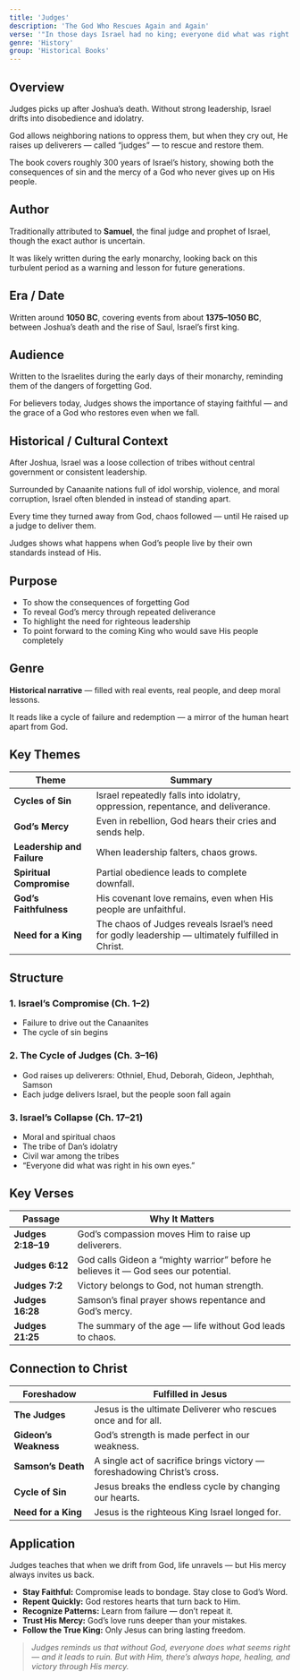 ```yaml
---
title: 'Judges'
description: 'The God Who Rescues Again and Again'
verse: '"In those days Israel had no king; everyone did what was right in their own eyes." — Judges 21:25'
genre: 'History'
group: 'Historical Books'
---
```


## Overview

Judges picks up after Joshua’s death. Without strong leadership, Israel drifts into disobedience and idolatry.

God allows neighboring nations to oppress them, but when they cry out, He raises up deliverers — called “judges” — to rescue and restore them.

The book covers roughly 300 years of Israel’s history, showing both the consequences of sin and the mercy of a God who never gives up on His people.

## Author

Traditionally attributed to **Samuel**, the final judge and prophet of Israel, though the exact author is uncertain.

It was likely written during the early monarchy, looking back on this turbulent period as a warning and lesson for future generations.

## Era / Date

Written around **1050 BC**, covering events from about **1375–1050 BC**, between Joshua’s death and the rise of Saul, Israel’s first king.

## Audience

Written to the Israelites during the early days of their monarchy, reminding them of the dangers of forgetting God.

For believers today, Judges shows the importance of staying faithful — and the grace of a God who restores even when we fall.

## Historical / Cultural Context

After Joshua, Israel was a loose collection of tribes without central government or consistent leadership.

Surrounded by Canaanite nations full of idol worship, violence, and moral corruption, Israel often blended in instead of standing apart.

Every time they turned away from God, chaos followed — until He raised up a judge to deliver them.

Judges shows what happens when God’s people live by their own standards instead of His.

## Purpose
- To show the consequences of forgetting God
- To reveal God’s mercy through repeated deliverance
- To highlight the need for righteous leadership
- To point forward to the coming King who would save His people completely

## Genre

**Historical narrative** — filled with real events, real people, and deep moral lessons.

It reads like a cycle of failure and redemption — a mirror of the human heart apart from God.

## Key Themes


| Theme | Summary |
|-------|----------|
| **Cycles of Sin** | Israel repeatedly falls into idolatry, oppression, repentance, and deliverance. |
| **God’s Mercy** | Even in rebellion, God hears their cries and sends help. |
| **Leadership and Failure** | When leadership falters, chaos grows. |
| **Spiritual Compromise** | Partial obedience leads to complete downfall. |
| **God’s Faithfulness** | His covenant love remains, even when His people are unfaithful. |
| **Need for a King** | The chaos of Judges reveals Israel’s need for godly leadership — ultimately fulfilled in Christ. |

## Structure


### 1. Israel’s Compromise (Ch. 1–2)
- Failure to drive out the Canaanites
- The cycle of sin begins


### 2. The Cycle of Judges (Ch. 3–16)
- God raises up deliverers: Othniel, Ehud, Deborah, Gideon, Jephthah, Samson
- Each judge delivers Israel, but the people soon fall again


### 3. Israel’s Collapse (Ch. 17–21)
- Moral and spiritual chaos
- The tribe of Dan’s idolatry
- Civil war among the tribes
- “Everyone did what was right in his own eyes.”


## Key Verses


| Passage | Why It Matters |
|----------|----------------|
| **Judges 2:18–19** | God’s compassion moves Him to raise up deliverers. |
| **Judges 6:12** | God calls Gideon a “mighty warrior” before he believes it — God sees our potential. |
| **Judges 7:2** | Victory belongs to God, not human strength. |
| **Judges 16:28** | Samson’s final prayer shows repentance and God’s mercy. |
| **Judges 21:25** | The summary of the age — life without God leads to chaos. |

## Connection to Christ


| Foreshadow | Fulfilled in Jesus |
|-------------|-------------------|
| **The Judges** | Jesus is the ultimate Deliverer who rescues once and for all. |
| **Gideon’s Weakness** | God’s strength is made perfect in our weakness. |
| **Samson’s Death** | A single act of sacrifice brings victory — foreshadowing Christ’s cross. |
| **Cycle of Sin** | Jesus breaks the endless cycle by changing our hearts. |
| **Need for a King** | Jesus is the righteous King Israel longed for. |

## Application

Judges teaches that when we drift from God, life unravels — but His mercy always invites us back.
- **Stay Faithful:** Compromise leads to bondage. Stay close to God’s Word.
- **Repent Quickly:** God restores hearts that turn back to Him.
- **Recognize Patterns:** Learn from failure — don’t repeat it.
- **Trust His Mercy:** God’s love runs deeper than your mistakes.
- **Follow the True King:** Only Jesus can bring lasting freedom.


> *Judges reminds us that without God, everyone does what seems right — and it leads to ruin. But with Him, there’s always hope, healing, and victory through His mercy.*
